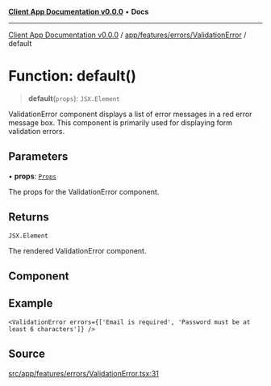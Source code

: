 [**Client App Documentation v0.0.0**](../../../../../README.md) • **Docs**

***

[Client App Documentation v0.0.0](../../../../../README.md) / [app/features/errors/ValidationError](../README.md) / default

# Function: default()

> **default**(`props`): `JSX.Element`

ValidationError component displays a list of error messages in a red error message box.
This component is primarily used for displaying form validation errors.

## Parameters

• **props**: [`Props`](../interfaces/Props.md)

The props for the ValidationError component.

## Returns

`JSX.Element`

The rendered ValidationError component.

## Component

## Example

```tsx
<ValidationError errors={['Email is required', 'Password must be at least 6 characters']} />
```

## Source

[src/app/features/errors/ValidationError.tsx:31](https://github.com/jimmykurian/Reactivities/blob/f9f070aaf98b4106e71d50f160dc9e1dc32565f3/client-app/src/app/features/errors/ValidationError.tsx#L31)
